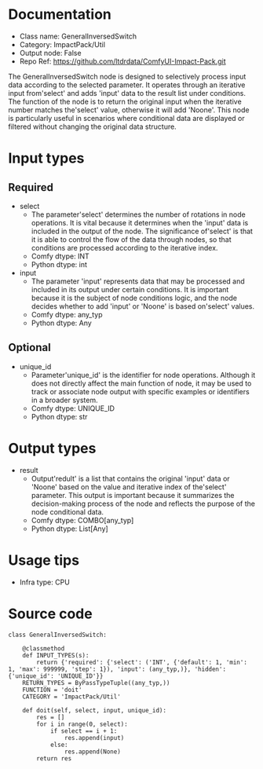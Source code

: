 # Documentation
- Class name: GeneralInversedSwitch
- Category: ImpactPack/Util
- Output node: False
- Repo Ref: https://github.com/ltdrdata/ComfyUI-Impact-Pack.git

The GeneralInversedSwitch node is designed to selectively process input data according to the selected parameter. It operates through an iterative input from'select' and adds 'input' data to the result list under conditions. The function of the node is to return the original input when the iterative number matches the'select' value, otherwise it will add 'Noone'. This node is particularly useful in scenarios where conditional data are displayed or filtered without changing the original data structure.

# Input types
## Required
- select
    - The parameter'select' determines the number of rotations in node operations. It is vital because it determines when the 'input' data is included in the output of the node. The significance of'select' is that it is able to control the flow of the data through nodes, so that conditions are processed according to the iterative index.
    - Comfy dtype: INT
    - Python dtype: int
- input
    - The parameter 'input' represents data that may be processed and included in its output under certain conditions. It is important because it is the subject of node conditions logic, and the node decides whether to add 'input' or 'Noone' is based on'select' values.
    - Comfy dtype: any_typ
    - Python dtype: Any
## Optional
- unique_id
    - Parameter'unique_id' is the identifier for node operations. Although it does not directly affect the main function of node, it may be used to track or associate node output with specific examples or identifiers in a broader system.
    - Comfy dtype: UNIQUE_ID
    - Python dtype: str

# Output types
- result
    - Output'redult' is a list that contains the original 'input' data or 'Noone' based on the value and iterative index of the'select' parameter. This output is important because it summarizes the decision-making process of the node and reflects the purpose of the node conditional data.
    - Comfy dtype: COMBO[any_typ]
    - Python dtype: List[Any]

# Usage tips
- Infra type: CPU

# Source code
```
class GeneralInversedSwitch:

    @classmethod
    def INPUT_TYPES(s):
        return {'required': {'select': ('INT', {'default': 1, 'min': 1, 'max': 999999, 'step': 1}), 'input': (any_typ,)}, 'hidden': {'unique_id': 'UNIQUE_ID'}}
    RETURN_TYPES = ByPassTypeTuple((any_typ,))
    FUNCTION = 'doit'
    CATEGORY = 'ImpactPack/Util'

    def doit(self, select, input, unique_id):
        res = []
        for i in range(0, select):
            if select == i + 1:
                res.append(input)
            else:
                res.append(None)
        return res
```
